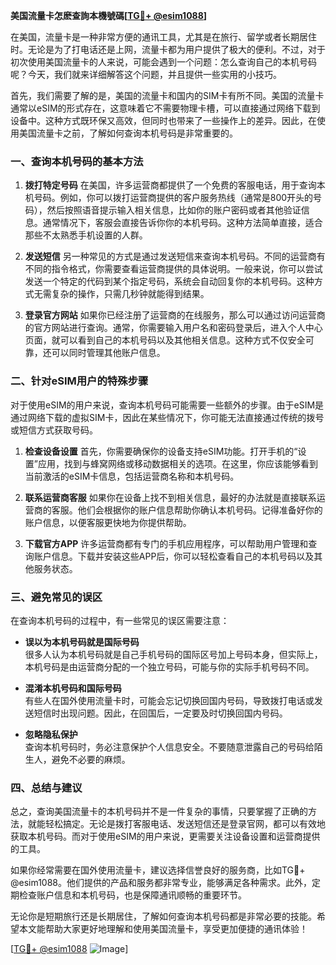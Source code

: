 **美国流量卡怎麽查詢本機號碼[[TG💪+ @esim1088](https://t.me/s/esim1088)]**

在美国，流量卡是一种非常方便的通讯工具，尤其是在旅行、留学或者长期居住时。无论是为了打电话还是上网，流量卡都为用户提供了极大的便利。不过，对于初次使用美国流量卡的人来说，可能会遇到一个问题：怎么查询自己的本机号码呢？今天，我们就来详细解答这个问题，并且提供一些实用的小技巧。

首先，我们需要了解的是，美国的流量卡和国内的SIM卡有所不同。美国的流量卡通常以eSIM的形式存在，这意味着它不需要物理卡槽，可以直接通过网络下载到设备中。这种方式既环保又高效，但同时也带来了一些操作上的差异。因此，在使用美国流量卡之前，了解如何查询本机号码是非常重要的。

### 一、查询本机号码的基本方法

1. **拨打特定号码**
   在美国，许多运营商都提供了一个免费的客服电话，用于查询本机号码。例如，你可以拨打运营商提供的客户服务热线（通常是800开头的号码），然后按照语音提示输入相关信息，比如你的账户密码或者其他验证信息。通常情况下，客服会直接告诉你你的本机号码。这种方法简单直接，适合那些不太熟悉手机设置的人群。

2. **发送短信**
   另一种常见的方式是通过发送短信来查询本机号码。不同的运营商有不同的指令格式，你需要查看运营商提供的具体说明。一般来说，你可以尝试发送一个特定的代码到某个指定号码，系统会自动回复你的本机号码。这种方式无需复杂的操作，只需几秒钟就能得到结果。

3. **登录官方网站**
   如果你已经注册了运营商的在线服务，那么可以通过访问运营商的官方网站进行查询。通常，你需要输入用户名和密码登录后，进入个人中心页面，就可以看到自己的本机号码以及其他相关信息。这种方式不仅安全可靠，还可以同时管理其他账户信息。

### 二、针对eSIM用户的特殊步骤

对于使用eSIM的用户来说，查询本机号码可能需要一些额外的步骤。由于eSIM是通过网络下载的虚拟SIM卡，因此在某些情况下，你可能无法直接通过传统的拨号或短信方式获取号码。

1. **检查设备设置**
   首先，你需要确保你的设备支持eSIM功能。打开手机的“设置”应用，找到与蜂窝网络或移动数据相关的选项。在这里，你应该能够看到当前激活的eSIM卡信息，包括运营商名称和本机号码。

2. **联系运营商客服**
   如果你在设备上找不到相关信息，最好的办法就是直接联系运营商的客服。他们会根据你的账户信息帮助你确认本机号码。记得准备好你的账户信息，以便客服更快地为你提供帮助。

3. **下载官方APP**
   许多运营商都有专门的手机应用程序，可以帮助用户管理和查询账户信息。下载并安装这些APP后，你可以轻松查看自己的本机号码以及其他服务状态。

### 三、避免常见的误区

在查询本机号码的过程中，有一些常见的误区需要注意：

- **误以为本机号码就是国际号码**  
  很多人认为本机号码就是自己手机号码的国际区号加上号码本身，但实际上，本机号码是由运营商分配的一个独立号码，可能与你的实际手机号码不同。

- **混淆本机号码和国际号码**  
  有些人在国外使用流量卡时，可能会忘记切换回国内号码，导致拨打电话或发送短信时出现问题。因此，在回国后，一定要及时切换回国内号码。

- **忽略隐私保护**  
  查询本机号码时，务必注意保护个人信息安全。不要随意泄露自己的号码给陌生人，避免不必要的麻烦。

### 四、总结与建议

总之，查询美国流量卡的本机号码并不是一件复杂的事情，只要掌握了正确的方法，就能轻松搞定。无论是拨打客服电话、发送短信还是登录官网，都可以有效地获取本机号码。而对于使用eSIM的用户来说，更需要关注设备设置和运营商提供的工具。

如果你经常需要在国外使用流量卡，建议选择信誉良好的服务商，比如TG💪+ @esim1088。他们提供的产品和服务都非常专业，能够满足各种需求。此外，定期检查账户信息和本机号码，也是保障通讯顺畅的重要环节。

无论你是短期旅行还是长期居住，了解如何查询本机号码都是非常必要的技能。希望本文能帮助大家更好地理解和使用美国流量卡，享受更加便捷的通讯体验！

[[TG💪+ @esim1088](https://t.me/s/esim1088) ![Image](https://i.postimg.cc/4NQfJmqS/Snipaste-2025-05-13-00-14-12.png)]